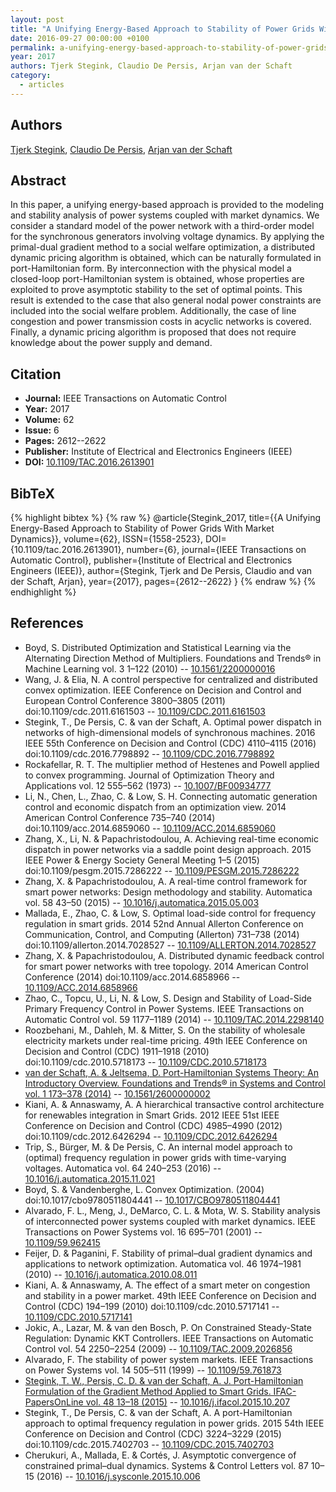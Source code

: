 ```yaml
---
layout: post
title: "A Unifying Energy-Based Approach to Stability of Power Grids With Market Dynamics"
date: 2016-09-27 00:00:00 +0100
permalink: a-unifying-energy-based-approach-to-stability-of-power-grids-with-market-dynamics
year: 2017
authors: Tjerk Stegink, Claudio De Persis, Arjan van der Schaft
category:
  - articles
---
```

 
## Authors
[Tjerk Stegink](authors/tjerk_w_stegink), [Claudio De Persis](authors/claudio_de_persis), [Arjan van der Schaft](authors/arjan_van_der_schaft)
 
## Abstract
In this paper, a unifying energy-based approach is provided to the modeling and stability analysis of power systems coupled with market dynamics. We consider a standard model of the power network with a third-order model for the synchronous generators involving voltage dynamics. By applying the primal-dual gradient method to a social welfare optimization, a distributed dynamic pricing algorithm is obtained, which can be naturally formulated in port-Hamiltonian form. By interconnection with the physical model a closed-loop port-Hamiltonian system is obtained, whose properties are exploited to prove asymptotic stability to the set of optimal points. This result is extended to the case that also general nodal power constraints are included into the social welfare problem. Additionally, the case of line congestion and power transmission costs in acyclic networks is covered. Finally, a dynamic pricing algorithm is proposed that does not require knowledge about the power supply and demand.
 
## Citation
- **Journal:** IEEE Transactions on Automatic Control
- **Year:** 2017
- **Volume:** 62
- **Issue:** 6
- **Pages:** 2612--2622
- **Publisher:** Institute of Electrical and Electronics Engineers (IEEE)
- **DOI:** [10.1109/TAC.2016.2613901](https://doi.org/10.1109/TAC.2016.2613901)
 
## BibTeX
{% highlight bibtex %}
{% raw %}
@article{Stegink_2017,
  title={{A Unifying Energy-Based Approach to Stability of Power Grids With Market Dynamics}},
  volume={62},
  ISSN={1558-2523},
  DOI={10.1109/tac.2016.2613901},
  number={6},
  journal={IEEE Transactions on Automatic Control},
  publisher={Institute of Electrical and Electronics Engineers (IEEE)},
  author={Stegink, Tjerk and De Persis, Claudio and van der Schaft, Arjan},
  year={2017},
  pages={2612--2622}
}
{% endraw %}
{% endhighlight %}
 
## References
- Boyd, S. Distributed Optimization and Statistical Learning via the Alternating Direction Method of Multipliers. Foundations and Trends® in Machine Learning vol. 3 1–122 (2010) -- [10.1561/2200000016](https://doi.org/10.1561/2200000016)
- Wang, J. & Elia, N. A control perspective for centralized and distributed convex optimization. IEEE Conference on Decision and Control and European Control Conference 3800–3805 (2011) doi:10.1109/cdc.2011.6161503 -- [10.1109/CDC.2011.6161503](https://doi.org/10.1109/CDC.2011.6161503)
- Stegink, T., De Persis, C. & van der Schaft, A. Optimal power dispatch in networks of high-dimensional models of synchronous machines. 2016 IEEE 55th Conference on Decision and Control (CDC) 4110–4115 (2016) doi:10.1109/cdc.2016.7798892 -- [10.1109/CDC.2016.7798892](https://doi.org/10.1109/CDC.2016.7798892)
- Rockafellar, R. T. The multiplier method of Hestenes and Powell applied to convex programming. Journal of Optimization Theory and Applications vol. 12 555–562 (1973) -- [10.1007/BF00934777](https://doi.org/10.1007/BF00934777)
- Li, N., Chen, L., Zhao, C. & Low, S. H. Connecting automatic generation control and economic dispatch from an optimization view. 2014 American Control Conference 735–740 (2014) doi:10.1109/acc.2014.6859060 -- [10.1109/ACC.2014.6859060](https://doi.org/10.1109/ACC.2014.6859060)
- Zhang, X., Li, N. & Papachristodoulou, A. Achieving real-time economic dispatch in power networks via a saddle point design approach. 2015 IEEE Power &amp; Energy Society General Meeting 1–5 (2015) doi:10.1109/pesgm.2015.7286222 -- [10.1109/PESGM.2015.7286222](https://doi.org/10.1109/PESGM.2015.7286222)
- Zhang, X. & Papachristodoulou, A. A real-time control framework for smart power networks: Design methodology and stability. Automatica vol. 58 43–50 (2015) -- [10.1016/j.automatica.2015.05.003](https://doi.org/10.1016/j.automatica.2015.05.003)
- Mallada, E., Zhao, C. & Low, S. Optimal load-side control for frequency regulation in smart grids. 2014 52nd Annual Allerton Conference on Communication, Control, and Computing (Allerton) 731–738 (2014) doi:10.1109/allerton.2014.7028527 -- [10.1109/ALLERTON.2014.7028527](https://doi.org/10.1109/ALLERTON.2014.7028527)
- Zhang, X. & Papachristodoulou, A. Distributed dynamic feedback control for smart power networks with tree topology. 2014 American Control Conference (2014) doi:10.1109/acc.2014.6858966 -- [10.1109/ACC.2014.6858966](https://doi.org/10.1109/ACC.2014.6858966)
- Zhao, C., Topcu, U., Li, N. & Low, S. Design and Stability of Load-Side Primary Frequency Control in Power Systems. IEEE Transactions on Automatic Control vol. 59 1177–1189 (2014) -- [10.1109/TAC.2014.2298140](https://doi.org/10.1109/TAC.2014.2298140)
- Roozbehani, M., Dahleh, M. & Mitter, S. On the stability of wholesale electricity markets under real-time pricing. 49th IEEE Conference on Decision and Control (CDC) 1911–1918 (2010) doi:10.1109/cdc.2010.5718173 -- [10.1109/CDC.2010.5718173](https://doi.org/10.1109/CDC.2010.5718173)
- [van der Schaft, A. & Jeltsema, D. Port-Hamiltonian Systems Theory: An Introductory Overview. Foundations and Trends® in Systems and Control vol. 1 173–378 (2014)](port-hamiltonian-systems-theory-an-introductory-overview-journal) -- [10.1561/2600000002](https://doi.org/10.1561/2600000002)
- Kiani, A. & Annaswamy, A. A hierarchical transactive control architecture for renewables integration in Smart Grids. 2012 IEEE 51st IEEE Conference on Decision and Control (CDC) 4985–4990 (2012) doi:10.1109/cdc.2012.6426294 -- [10.1109/CDC.2012.6426294](https://doi.org/10.1109/CDC.2012.6426294)
- Trip, S., Bürger, M. & De Persis, C. An internal model approach to (optimal) frequency regulation in power grids with time-varying voltages. Automatica vol. 64 240–253 (2016) -- [10.1016/j.automatica.2015.11.021](https://doi.org/10.1016/j.automatica.2015.11.021)
- Boyd, S. & Vandenberghe, L. Convex Optimization. (2004) doi:10.1017/cbo9780511804441 -- [10.1017/CBO9780511804441](https://doi.org/10.1017/CBO9780511804441)
- Alvarado, F. L., Meng, J., DeMarco, C. L. & Mota, W. S. Stability analysis of interconnected power systems coupled with market dynamics. IEEE Transactions on Power Systems vol. 16 695–701 (2001) -- [10.1109/59.962415](https://doi.org/10.1109/59.962415)
- Feijer, D. & Paganini, F. Stability of primal–dual gradient dynamics and applications to network optimization. Automatica vol. 46 1974–1981 (2010) -- [10.1016/j.automatica.2010.08.011](https://doi.org/10.1016/j.automatica.2010.08.011)
- Kiani, A. & Annaswamy, A. The effect of a smart meter on congestion and stability in a power market. 49th IEEE Conference on Decision and Control (CDC) 194–199 (2010) doi:10.1109/cdc.2010.5717141 -- [10.1109/CDC.2010.5717141](https://doi.org/10.1109/CDC.2010.5717141)
- Jokic, A., Lazar, M. & van den Bosch, P. On Constrained Steady-State Regulation: Dynamic KKT Controllers. IEEE Transactions on Automatic Control vol. 54 2250–2254 (2009) -- [10.1109/TAC.2009.2026856](https://doi.org/10.1109/TAC.2009.2026856)
- Alvarado, F. The stability of power system markets. IEEE Transactions on Power Systems vol. 14 505–511 (1999) -- [10.1109/59.761873](https://doi.org/10.1109/59.761873)
- [Stegink, T. W., Persis, C. D. & van der Schaft, A. J. Port-Hamiltonian Formulation of the Gradient Method Applied to Smart Grids. IFAC-PapersOnLine vol. 48 13–18 (2015)](port-hamiltonian-formulation-of-the-gradient-method-applied-to-smart-grids) -- [10.1016/j.ifacol.2015.10.207](https://doi.org/10.1016/j.ifacol.2015.10.207)
- Stegink, T., De Persis, C. & van der Schaft, A. A port-Hamiltonian approach to optimal frequency regulation in power grids. 2015 54th IEEE Conference on Decision and Control (CDC) 3224–3229 (2015) doi:10.1109/cdc.2015.7402703 -- [10.1109/CDC.2015.7402703](https://doi.org/10.1109/CDC.2015.7402703)
- Cherukuri, A., Mallada, E. & Cortés, J. Asymptotic convergence of constrained primal–dual dynamics. Systems &amp; Control Letters vol. 87 10–15 (2016) -- [10.1016/j.sysconle.2015.10.006](https://doi.org/10.1016/j.sysconle.2015.10.006)


